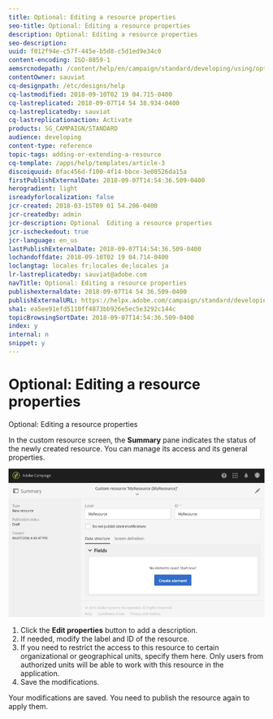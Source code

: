 ```yaml
---
title: Optional: Editing a resource properties
seo-title: Optional: Editing a resource properties
description: Optional: Editing a resource properties
seo-description: 
uuid: f012f94e-c57f-445e-b5d8-c5d1ed9e34c0
content-encoding: ISO-8859-1
aemsrcnodepath: /content/help/en/campaign/standard/developing/using/optional--editing-a-resource-properties
contentOwner: sauviat
cq-designpath: /etc/designs/help
cq-lastmodified: 2018-09-10T02 19 04.715-0400
cq-lastreplicated: 2018-09-07T14 54 38.934-0400
cq-lastreplicatedby: sauviat
cq-lastreplicationaction: Activate
products: SG_CAMPAIGN/STANDARD
audience: developing
content-type: reference
topic-tags: adding-or-extending-a-resource
cq-template: /apps/help/templates/article-3
discoiquuid: 0fac456d-f100-4f14-bbce-3e08526da15a
firstPublishExternalDate: 2018-09-07T14:54:36.509-0400
herogradient: light
isreadyforlocalization: false
jcr-created: 2018-03-15T09 01 54.206-0400
jcr-createdby: admin
jcr-description: Optional  Editing a resource properties
jcr-ischeckedout: true
jcr-language: en_us
lastPublishExternalDate: 2018-09-07T14:54:36.509-0400
lochandoffdate: 2018-09-10T02 19 04.714-0400
loclangtag: locales fr;locales de;locales ja
lr-lastreplicatedby: sauviat@adobe.com
navTitle: Optional: Editing a resource properties
publishexternaldate: 2018-09-07T14 54 36.509-0400
publishExternalURL: https://helpx.adobe.com/campaign/standard/developing/using/optional--editing-a-resource-properties.html
sha1: ea5ee91efd5110ff4873bb926e5ec5e3292c144c
topicBrowsingSortDate: 2018-09-07T14:54:36.509-0400
index: y
internal: n
snippet: y
---
```


# Optional: Editing a resource properties

Optional: Editing a resource properties

In the custom resource screen, the **Summary** pane indicates the status of the newly created resource. You can manage its access and its general properties.

![](assets/schema_extension_3.png)

1. Click the **Edit properties** button to add a description.
1. If needed, modify the label and ID of the resource.
1. If you need to restrict the access to this resource to certain organizational or geographical units, specify them here. Only users from authorized units will be able to work with this resource in the application.
1. Save the modifications.

Your modifications are saved. You need to publish the resource again to apply them.

